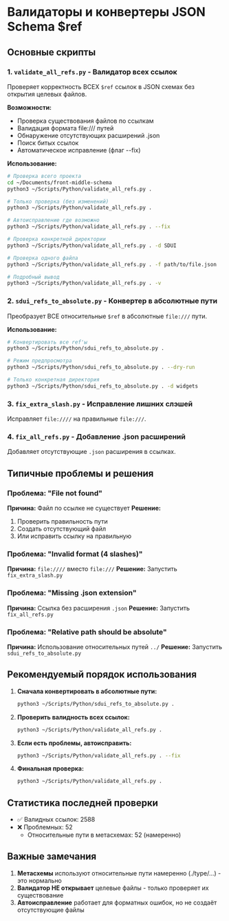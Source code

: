 # Валидаторы и конвертеры JSON Schema $ref

## Основные скрипты

### 1. `validate_all_refs.py` - Валидатор всех ссылок
Проверяет корректность ВСЕХ `$ref` ссылок в JSON схемах без открытия целевых файлов.

**Возможности:**
- Проверка существования файлов по ссылкам
- Валидация формата file:/// путей
- Обнаружение отсутствующих расширений .json
- Поиск битых ссылок
- Автоматическое исправление (флаг --fix)

**Использование:**
```bash
# Проверка всего проекта
cd ~/Documents/front-middle-schema
python3 ~/Scripts/Python/validate_all_refs.py .

# Только проверка (без изменений)
python3 ~/Scripts/Python/validate_all_refs.py .

# Автоисправление где возможно
python3 ~/Scripts/Python/validate_all_refs.py . --fix

# Проверка конкретной директории
python3 ~/Scripts/Python/validate_all_refs.py . -d SDUI

# Проверка одного файла
python3 ~/Scripts/Python/validate_all_refs.py . -f path/to/file.json

# Подробный вывод
python3 ~/Scripts/Python/validate_all_refs.py . -v
```

### 2. `sdui_refs_to_absolute.py` - Конвертер в абсолютные пути
Преобразует ВСЕ относительные `$ref` в абсолютные `file:///` пути.

**Использование:**
```bash
# Конвертировать все ref'ы
python3 ~/Scripts/Python/sdui_refs_to_absolute.py .

# Режим предпросмотра
python3 ~/Scripts/Python/sdui_refs_to_absolute.py . --dry-run

# Только конкретная директория
python3 ~/Scripts/Python/sdui_refs_to_absolute.py . -d widgets
```

### 3. `fix_extra_slash.py` - Исправление лишних слэшей
Исправляет `file:////` на правильные `file:///`.

### 4. `fix_all_refs.py` - Добавление .json расширений
Добавляет отсутствующие `.json` расширения в ссылках.

## Типичные проблемы и решения

### Проблема: "File not found"
**Причина:** Файл по ссылке не существует
**Решение:**
1. Проверить правильность пути
2. Создать отсутствующий файл
3. Или исправить ссылку на правильную

### Проблема: "Invalid format (4 slashes)"
**Причина:** `file:////` вместо `file:///`
**Решение:** Запустить `fix_extra_slash.py`

### Проблема: "Missing .json extension"
**Причина:** Ссылка без расширения `.json`
**Решение:** Запустить `fix_all_refs.py`

### Проблема: "Relative path should be absolute"
**Причина:** Использование относительных путей `../`
**Решение:** Запустить `sdui_refs_to_absolute.py`

## Рекомендуемый порядок использования

1. **Сначала конвертировать в абсолютные пути:**
   ```bash
   python3 ~/Scripts/Python/sdui_refs_to_absolute.py .
   ```

2. **Проверить валидность всех ссылок:**
   ```bash
   python3 ~/Scripts/Python/validate_all_refs.py .
   ```

3. **Если есть проблемы, автоисправить:**
   ```bash
   python3 ~/Scripts/Python/validate_all_refs.py . --fix
   ```

4. **Финальная проверка:**
   ```bash
   python3 ~/Scripts/Python/validate_all_refs.py .
   ```

## Статистика последней проверки

- ✅ Валидных ссылок: 2588
- ❌ Проблемных: 52
  - Относительные пути в метасхемах: 52 (намеренно)

## Важные замечания

1. **Метасхемы** используют относительные пути намеренно (./type/...) - это нормально
2. **Валидатор НЕ открывает** целевые файлы - только проверяет их существование
3. **Автоисправление** работает для форматных ошибок, но не создаёт отсутствующие файлы